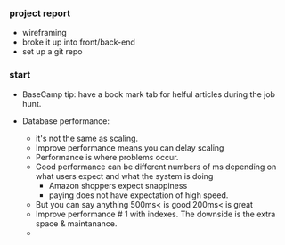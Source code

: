### project report
- wireframing
- broke it up into front/back-end
- set up a git repo


### start

- BaseCamp tip: have a book mark tab for helful articles during the job hunt.

- Database performance:
  - it's not the same as scaling.
  - Improve performance means you can delay scaling
  - Performance is where problems occur.
  - Good performance can be different numbers of ms depending on what users expect and what the system is doing
    - Amazon shoppers expect snappiness
    - paying does not have expectation of high speed.
  - But you can say anything 500ms< is good 200ms< is great
  - Improve performance # 1 with indexes. The downside is the extra space & maintanance.
  - 
